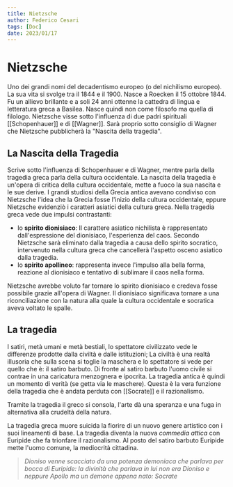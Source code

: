 ```yaml
---
title: Nietzsche
author: Federico Cesari
tags: [Doc]
date: 2023/01/17
---
```

# Nietzsche
Uno dei grandi nomi del decadentismo europeo (o del nichilismo europeo). La sua vita si svolge tra il 1844 e il 1900. Nasce a Roecken il 15 ottobre 1844. Fu un allievo brillante e a soli 24 anni ottenne la cattedra di lingua e letteratura greca a Basilea. Nasce quindi non come filosofo ma quella di filologo. Nietzsche visse sotto l'influenza di due padri spirituali [[Schopenhauer]] e di [[Wagner]]. Sarà proprio sotto consiglio di Wagner che Nietzsche pubblicherà la "Nascita della tragedia".

## La Nascita della Tragedia
Scrive sotto l'influenza di Schopenhauer e di Wagner, mentre parla della tragedia greca parla della cultura occidentale. La nascita della tragedia è un'opera di critica della cultura occidentale, mette a fuoco la sua nascita e le sue derive. I grandi studiosi della Grecia antica avevano condiviso con Nietzsche l'idea che la Grecia fosse l'inizio della cultura occidentale, eppure Nietzsche evidenziò i caratteri asiatici della cultura greca. Nella tragedia greca vede due impulsi contrastanti: 
- lo **spirito dionisiaco**: Il carattere asiatico nichilista è rappresentato dall'espressione del dionisiaco, l'esperienza del caos. Secondo Nietzsche sarà eliminato dalla tragedia a causa dello spirito socratico, intervenuto nella cultura greca che cancellerà l'aspetto osceno asiatico dalla tragedia.
- lo **spirito apollineo**: rappresenta invece l'impulso alla bella forma, reazione al dionisiaco e tentativo di sublimare il caos nella forma.

Nietzsche avrebbe voluto far tornare lo spirito dionisiaco e credeva fosse possibile grazie all'opera di Wagner. Il dionisiaco significava tornare a una riconciliazione con la natura alla quale la cultura occidentale e socratica aveva voltato le spalle.

## La tragedia
I satiri, metà umani e metà bestiali, lo spettatore civilizzato vede le differenze prodotte dalla civiltà e dalle istituzioni; La civiltà è una realtà illusoria che sulla scena si toglie la maschera e lo spettatore si vede per quello che è: il satiro barbuto. Di fronte al satiro barbuto l'uomo civile si contrae in una caricatura menzognera e ipocrita. La tragedia antica è quindi un momento di verità (se getta via le maschere). Questa è la vera funzione della tragedia che è andata perduta con [[Socrate]] e il razionalismo.

Tramite la tragedia il greco si consola, l'arte dà una speranza e una fuga in alternativa alla crudeltà della natura.

La tragedia greca muore suicida la fiorire di un nuovo genere artistico con i suoi lineamenti di base. La tragedia diventa la nuova *commedia attica* con Euripide che fa trionfare il razionalismo. Al posto del satiro barbuto Euripide mette l'uomo comune, la mediocrità cittadina.
>*Dioniso venne scacciato da una potenza demoniaca che parlava per bocca di Euripide: la divinità che parlava in lui non era Dioniso e neppure Apollo ma un demone appena nato: Socrate*

 